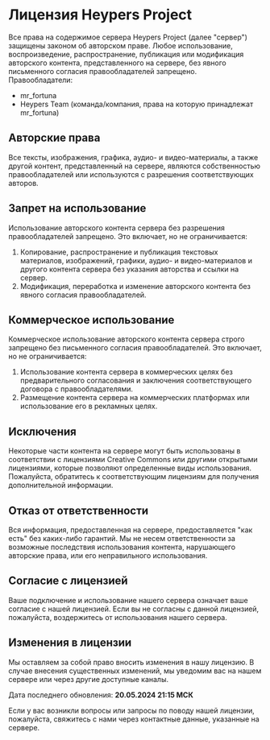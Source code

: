 <!--
Copyright 2023 Heypers Team и mr_fortuna

Licensed under the Apache License, Version 2.0 (the "License");
you may not use this file except in compliance with the License.
You may obtain a copy of the License at

    http://www.apache.org/licenses/LICENSE-2.0

Unless required by applicable law or agreed to in writing, software
distributed under the License is distributed on an "AS IS" BASIS,
WITHOUT WARRANTIES OR CONDITIONS OF ANY KIND, either express or implied.
See the License for the specific language governing permissions and
limitations under the License.
-->

# Лицензия Heypers Project

Все права на содержимое сервера Heypers Project (далее "сервер") защищены законом об авторском праве. Любое использование, воспроизведение, распространение, публикация или модификация авторского контента, представленного на сервере, без явного письменного согласия правообладателей запрещено.
Правообладатели:
- mr_fortuna
- Heypers Team (команда/компания, права на которую принадлежат mr_fortuna)

## Авторские права

Все тексты, изображения, графика, аудио- и видео-материалы, а также другой контент, представленный на сервере, являются собственностью правообладателей или используются с разрешения соответствующих авторов.

## Запрет на использование

Использование авторского контента сервера без разрешения правообладателей запрещено. Это включает, но не ограничивается:

1. Копирование, распространение и публикация текстовых материалов, изображений, графики, аудио- и видео-материалов и другого контента сервера без указания авторства и ссылки на сервер.
2. Модификация, переработка и изменение авторского контента без явного согласия правообладателей.

## Коммерческое использование

Коммерческое использование авторского контента сервера строго запрещено без письменного согласия правообладателей. Это включает, но не ограничивается:

1. Использование контента сервера в коммерческих целях без предварительного согласования и заключения соответствующего договора с правообладателями.
2. Размещение контента сервера на коммерческих платформах или использование его в рекламных целях.

## Исключения

Некоторые части контента на сервере могут быть использованы в соответствии с лицензиями Creative Commons или другими открытыми лицензиями, которые позволяют определенные виды использования. Пожалуйста, обратитесь к соответствующим лицензиям для получения дополнительной информации.

## Отказ от ответственности

Вся информация, предоставленная на сервере, предоставляется "как есть" без каких-либо гарантий. Мы не несем ответственности за возможные последствия использования контента, нарушающего авторские права, или его неправильного использования.

## Согласие с лицензией

Ваше подключение и использование нашего сервера означает ваше согласие с нашей лицензией. Если вы не согласны с данной лицензией, пожалуйста, воздержитесь от использования нашего сервера.

## Изменения в лицензии

Мы оставляем за собой право вносить изменения в нашу лицензию. В случае внесения существенных изменений, мы уведомим вас на нашем сервере или через другие доступные каналы.

Дата последнего обновления: **20.05.2024 21:15 МСК**

Если у вас возникли вопросы или запросы по поводу нашей лицензии, пожалуйста, свяжитесь с нами через контактные данные, указанные на сервере.
